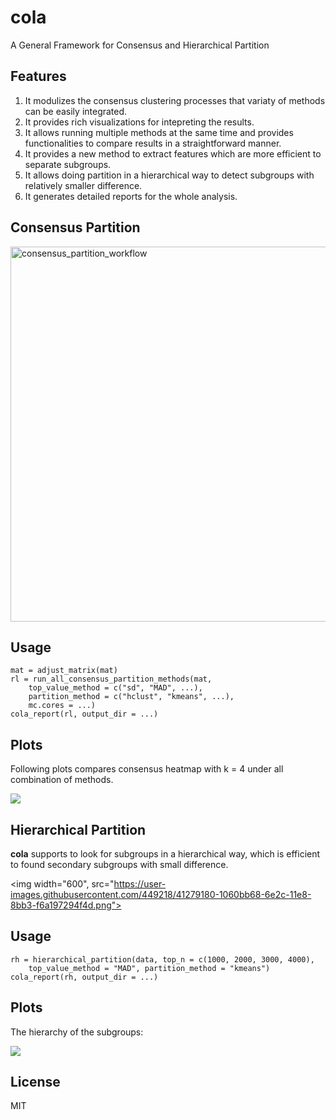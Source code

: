 # cola
A General Framework for Consensus and Hierarchical Partition

## Features

1. It modulizes the consensus clustering processes that variaty of methods can be easily integrated.
2. It provides rich visualizations for intepreting the results.
3. It allows running multiple methods at the same time and provides functionalities to compare results in a straightforward manner.
4. It provides a new method to extract features which are more efficient to separate subgroups.
5. It allows doing partition in a hierarchical way to detect subgroups with relatively smaller difference.
6. It generates detailed reports for the whole analysis.

## Consensus Partition

<img width="600" alt="consensus_partition_workflow" src="https://user-images.githubusercontent.com/449218/41279038-b1d73680-6e2b-11e8-94eb-d0d53eae5d60.png">


## Usage

```{r}
mat = adjust_matrix(mat)
rl = run_all_consensus_partition_methods(mat, 
    top_value_method = c("sd", "MAD", ...),
    partition_method = c("hclust", "kmeans", ...),
    mc.cores = ...)
cola_report(rl, output_dir = ...)
```

## Plots

Following plots compares consensus heatmap with k = 4 under all combination of methods.

<img src="https://user-images.githubusercontent.com/449218/41279146-f949b9f2-6e2b-11e8-902e-0715fe7b16fa.png">

## Hierarchical Partition

**cola** supports to look for subgroups in a hierarchical way, which is efficient to found secondary subgroups with small difference.

<img width="600", src="https://user-images.githubusercontent.com/449218/41279180-1060bb68-6e2c-11e8-8bb3-f6a197294f4d.png">

## Usage

```{r}
rh = hierarchical_partition(data, top_n = c(1000, 2000, 3000, 4000),
    top_value_method = "MAD", partition_method = "kmeans")
cola_report(rh, output_dir = ...)
```

## Plots

The hierarchy of the subgroups:

<img src="https://user-images.githubusercontent.com/449218/41279212-2362cb7a-6e2c-11e8-8afc-fea14013a95f.png">

## License

MIT

